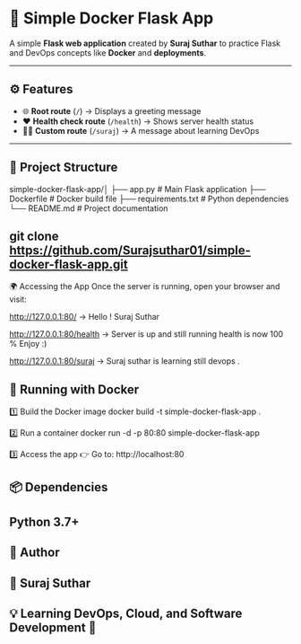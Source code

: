 # 🚀 Simple Docker Flask App  

A simple **Flask web application** created by **Suraj Suthar** to practice Flask and DevOps concepts like **Docker** and **deployments**.  

---

## ⚙️ Features  
- 🌐 **Root route** (`/`) → Displays a greeting message  
- ❤️ **Health check route** (`/health`) → Shows server health status  
- 👨‍💻 **Custom route** (`/suraj`) → A message about learning DevOps  

---

## 📂 Project Structure  
simple-docker-flask-app/│
├── app.py # Main Flask application
├── Dockerfile # Docker build file
├── requirements.txt # Python dependencies
└── README.md # Project documentation


 ## git clone https://github.com/Surajsuthar01/simple-docker-flask-app.git

🌍 Accessing the App
Once the server is running, open your browser and visit:

http://127.0.0.1:80/ → Hello ! Suraj Suthar

http://127.0.0.1:80/health → Server is up and still running health is now 100 % Enjoy :)

http://127.0.0.1:80/suraj → Suraj suthar is learning still devops .

## 🐳 Running with Docker
1️⃣ Build the Docker image
docker build -t simple-docker-flask-app .

2️⃣ Run a container
docker run -d -p 80:80 simple-docker-flask-app

3️⃣ Access the app
👉 Go to: http://localhost:80

## 📦 Dependencies
## Python 3.7+

## 📝 Author
## 👤 Suraj Suthar
## 💡 Learning DevOps, Cloud, and Software Development 🚀
